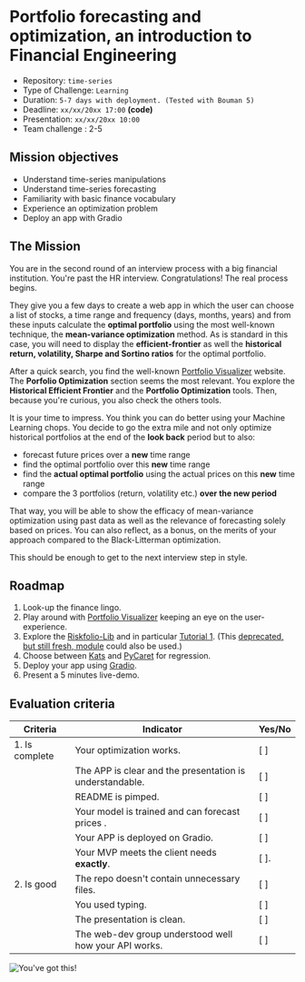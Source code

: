 # Portfolio forecasting and optimization, an introduction to Financial Engineering

- Repository: `time-series`
- Type of Challenge: `Learning`
- Duration: `5-7 days with deployment. (Tested with Bouman 5)`
- Deadline: `xx/xx/20xx 17:00` ****(code)****
- Presentation: `xx/xx/20xx 10:00`
- Team challenge : 2-5

## Mission objectives

- Understand time-series manipulations
- Understand time-series forecasting
- Familiarity with basic finance vocabulary
- Experience an optimization problem
- Deploy an app with Gradio

## The Mission

You are in the second round of an interview process with a big financial institution. You're past the HR interview. Congratulations! The real process begins.

They give you a few days to create a web app in which the user can choose a list of stocks, a time range and frequency (days, months, years) and from these inputs calculate the **optimal portfolio** using the most well-known technique, the **mean-variance optimization** method. As is standard in this case, you will need to display the **efficient-frontier** as well the **historical return, volatility, Sharpe and Sortino ratios** for the optimal portfolio.

After a quick search, you find the well-known [Portfolio Visualizer](https://www.portfoliovisualizer.com/) website. The **Porfolio Optimization** section seems the most relevant. You explore the **Historical Efficient Frontier** and the **Portfolio Optimization** tools. Then, because you're curious, you also check the others tools.

It is your time to impress. You think you can do better using your Machine Learning chops. You decide to go the extra mile and not only optimize historical portfolios at the end of the **look back** period but to also:

* forecast future prices over a **new** time range
* find the optimal portfolio over this **new** time range
* find the **actual optimal portfolio** using the actual prices on this **new** time range
* compare the 3 portfolios (return, volatility etc.) **over the new period**

That way, you will be able to show the efficacy of mean-variance optimization using past data as well as the relevance of forecasting solely based on prices. You can also reflect, as a bonus, on the merits of your approach compared to the Black-Litterman optimization.

This should be enough to get to the next interview step in style.

## Roadmap

1. Look-up the finance lingo.
2. Play around with [Portfolio Visualizer](https://www.portfoliovisualizer.com/) keeping an eye on the user-experience.
3. Explore the [Riskfolio-Lib](https://riskfolio-lib.readthedocs.io/en/latest/index.html) and in particular [Tutorial 1](https://github.com/microprediction/Riskfolio-Lib/blob/master/examples/Tutorial%201.ipynb). (This [deprecated, but still fresh, module](https://github.com/robertmartin8/PyPortfolioOpt) could also be used.)
4. Choose between [Kats](https://facebookresearch.github.io/Kats/) and [PyCaret](https://pycaret.org/) for regression.
5. Deploy your app using [Gradio](https://gradio.app/).
6. Present a 5 minutes live-demo.


## Evaluation criteria

| Criteria       | Indicator                                                | Yes/No |
| -------------- | -------------------------------------------------------- | ------ |
| 1. Is complete | Your optimization works.                                 | [ ]    |
|                | The APP is clear and the presentation is understandable. | [ ]    |
|                | README is pimped.                                        | [ ]    |
|                | Your model is trained and can forecast prices .          | [ ]    |
|                | Your APP is deployed on Gradio.                          | [ ]    |
|                | Your MVP meets the client needs **exactly**.             | [ ].   |
| 2. Is good     | The repo doesn't contain unnecessary files.              | [ ]    |
|                | You used typing.                                         | [ ]    |
|                | The presentation is clean.                               | [ ]    |
|                | The web-dev group understood well how your API works.    | [ ]    |

![You've got this!](https://media.giphy.com/media/V9PBVKTzKveVQfDlVp/giphy.gif)

